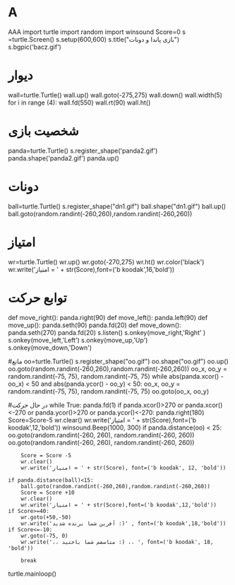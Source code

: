 # A
AAA
import turtle
import random
import winsound
Score=0
s =turtle.Screen()
s.setup(600,600)
s.title("بازی پاندا و دونات")
s.bgpic('bacz.gif')
 # دیوار
wall=turtle.Turtle()
wall.up()
wall.goto(-275,275)
wall.down()
wall.width(5)
for i in range (4):
    wall.fd(550)
    wall.rt(90)
wall.ht()

# شخصیت بازی
panda=turtle.Turtle()
s.register_shape('panda2.gif')
panda.shape('panda2.gif')
panda.up()
# دونات
ball=turtle.Turtle()
s.register_shape("dn1.gif")
ball.shape("dn1.gif")
ball.up()
ball.goto(random.randint(-260,260),random.randint(-260,260))
# امتیاز
wr=turtle.Turtle()
wr.up()
wr.goto(-270,275)
wr.ht()
wr.color('black')
wr.write('امتیاز = ' + str(Score),font=('b koodak',16,'bold'))



# توابع حرکت
def move_right():
    panda.right(90)
def move_left():
     panda.left(90)
def move_up():
    panda.seth(90)
    panda.fd(20)
def move_down():
    panda.seth(270)
    panda.fd(20)
s.listen()
s.onkey(move_right,'Right' )
s.onkey(move_left,'Left')
s.onkey(move_up,'Up')
s.onkey(move_down,'Down')

#مانع
oo=turtle.Turtle()
s.register_shape("oo.gif")
oo.shape("oo.gif")
oo.up()
oo.goto(random.randint(-260,260),random.randint(-260,260))
oo_x, oo_y = random.randint(-75, 75), random.randint(-75, 75)
while abs(panda.xcor() - oo_x) < 50 and abs(panda.ycor() - oo_y) < 50:
    oo_x, oo_y = random.randint(-75, 75), random.randint(-75, 75)
oo.goto(oo_x, oo_y)

#در حال حرکت
while True:
    panda.fd(1)
    if panda.xcor()>270 or panda.xcor()<-270 or panda.ycor()>270 or panda.ycor()<-270:
        panda.right(180)
        Score=Score-5
        wr.clear()
        wr.write('امتیاز = ' + str(Score),font=('b koodak',12,'bold'))
        winsound.Beep(1000, 300)
    if panda.distance(oo) < 25:
        oo.goto(random.randint(-260, 260), random.randint(-260, 260))
        oo.goto(random.randint(-260, 260), random.randint(-260, 260))

        Score = Score -5
        wr.clear()
        wr.write('امتیاز = ' + str(Score), font=('b koodak', 12, 'bold'))

    if panda.distance(ball)<15:
        ball.goto(random.randint(-260,260),random.randint(-260,260))
        Score = Score +10
        wr.clear()
        wr.write('امتیاز = ' + str(Score),font=('b koodak',12,'bold'))
    if Score>=40:
        wr.goto(+50,-50)
        wr.write('آفرین شما برنده شدید :)' , font=('b koodak',18,'bold'))
    if Score<=-10:
        wr.goto(-75, 0)
        wr.write('،، متاسفم شما باختید :) ،، ', font=('b koodak', 18, 'bold'))

        break

turtle.mainloop()
